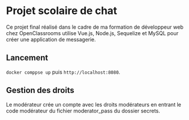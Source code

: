 # Projet scolaire de chat

Ce projet final réalisé dans le cadre de ma formation de développeur web chez OpenClassrooms utilise Vue.js, Node.js, Sequelize et MySQL pour créer une application de messagerie.

## Lancement

`docker comppse up` puis `http://localhost:8080`.

## Gestion des droits

Le modérateur crée un compte avec les droits modérateurs en entrant le code modérateur du fichier moderator_pass du dossier secrets.
